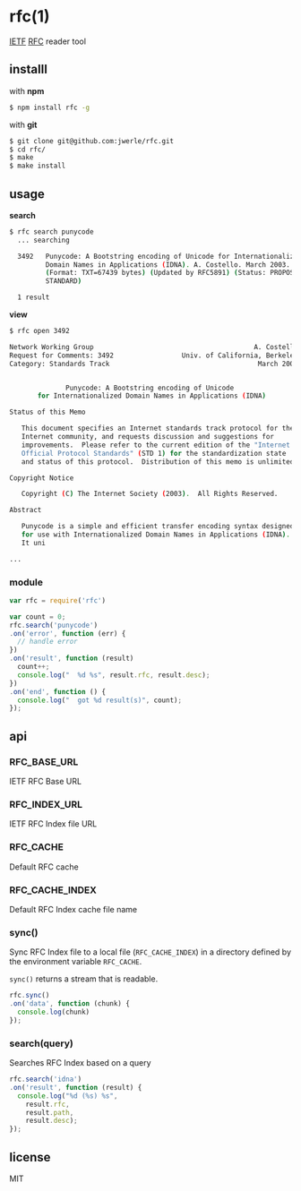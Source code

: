 rfc(1)
=====

[IETF](http://www.ietf.org) [RFC](http://www.ietf.org/rfc) reader tool

## installl

with **npm**

```sh
$ npm install rfc -g
```

with **git**

```sh
$ git clone git@github.com:jwerle/rfc.git
$ cd rfc/
$ make
$ make install
```

## usage

**search** 

```sh
$ rfc search punycode
  ... searching

  3492   Punycode: A Bootstring encoding of Unicode for Internationalized
         Domain Names in Applications (IDNA). A. Costello. March 2003.
         (Format: TXT=67439 bytes) (Updated by RFC5891) (Status: PROPOSED
         STANDARD)

  1 result
```

**view**

```sh
$ rfc open 3492

Network Working Group                                        A. Costello
Request for Comments: 3492                 Univ. of California, Berkeley
Category: Standards Track                                     March 2003


              Punycode: A Bootstring encoding of Unicode
       for Internationalized Domain Names in Applications (IDNA)

Status of this Memo

   This document specifies an Internet standards track protocol for the
   Internet community, and requests discussion and suggestions for
   improvements.  Please refer to the current edition of the "Internet
   Official Protocol Standards" (STD 1) for the standardization state
   and status of this protocol.  Distribution of this memo is unlimited.

Copyright Notice

   Copyright (C) The Internet Society (2003).  All Rights Reserved.

Abstract

   Punycode is a simple and efficient transfer encoding syntax designed
   for use with Internationalized Domain Names in Applications (IDNA).
   It uni

...
```

### module

```js
var rfc = require('rfc')

var count = 0;
rfc.search('punycode')
.on('error', function (err) {
  // handle error
})
.on('result', function (result) 
  count++;
  console.log("  %d %s", result.rfc, result.desc);
})
.on('end', function () {
  console.log("  got %d result(s)", count);
});
```

## api

### RFC\_BASE\_URL

IETF RFC Base URL


### RFC\_INDEX\_URL

IETF RFC Index file URL

### RFC\_CACHE

Default RFC cache

### RFC\_CACHE\_INDEX

Default RFC Index cache file name

### sync()

Sync RFC Index file to a local file (`RFC_CACHE_INDEX`) in a directory
defined by the environment variable `RFC_CACHE`.

`sync()` returns a stream that is readable.

```js
rfc.sync()
.on('data', function (chunk) {
  console.log(chunk)
});
```

### search(query)

Searches RFC Index based on a query

```js
rfc.search('idna')
.on('result', function (result) {
  console.log("%d (%s) %s",
    result.rfc,
    result.path,
    result.desc);
});
```

## license

MIT
